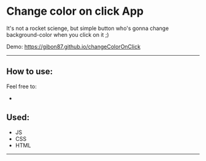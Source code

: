 <h1>Change color on click App</h1>
<p> It's not a rocket scienge, but simple button who's gonna change background-color when you click on it ;) </p>

Demo: https://gibon87.github.io/changeColorOnClick
      
<hr>

<h2>How to use: </h2>

Feel free to:
<ul>
  <li></just click on the button></li>
</ul>

<h2>Used:</h2>
<ul>
  <li>JS</li>
  <li>CSS</li>
  <li>HTML</li>
</ul>

<hr>
